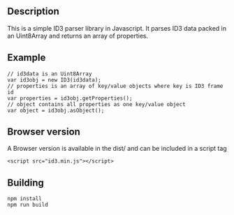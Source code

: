 ## Description
This is a simple ID3 parser library in Javascript. It parses ID3 data packed in an Uint8Array and
returns an array of properties. 

## Example

    // id3data is an Uint8Array
    var id3obj = new ID3(id3data);
    // properties is an array of key/value objects where key is ID3 frame id
    var properties = id3obj.getProperties();  
    // object contains all properties as one key/value object
    var object = id3obj.asObject();

## Browser version

A Browser version is available in the dist/ and can be included in a script tag

    <script src="id3.min.js"></script>

## Building

    npm install
    npm run build
